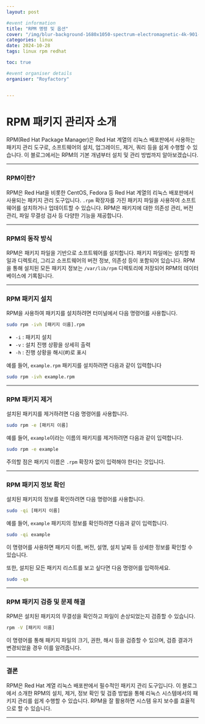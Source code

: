 ```yaml
---
layout: post

#event information
title: "RPM 명령 및 옵션"
cover: "/img/blur-background-1680x1050-spectrum-electromagnetic-4k-901-1.jpg"
categories: linux
date: 2024-10-28
tags: linux rpm redhat

toc: true

#event organiser details
organiser: "Royfactory"


---
```

# RPM 패키지 관리자 소개
RPM(Red Hat Package Manager)은 Red Hat 계열의 리눅스 배포판에서 사용하는 패키지 관리 도구로, 소프트웨어의 설치, 업그레이드, 제거, 쿼리 등을 쉽게 수행할 수 있습니다. 이 블로그에서는 RPM의 기본 개념부터 설치 및 관리 방법까지 알아보겠습니다.

---

### RPM이란?

RPM은 Red Hat을 비롯한 CentOS, Fedora 등 Red Hat 계열의 리눅스 배포판에서 사용되는 패키지 관리 도구입니다. `.rpm` 확장자를 가진 패키지 파일을 사용하여 소프트웨어를 설치하거나 업데이트할 수 있습니다. RPM은 패키지에 대한 의존성 관리, 버전 관리, 파일 무결성 검사 등 다양한 기능을 제공합니다.

---

### RPM의 동작 방식

RPM은 패키지 파일을 기반으로 소프트웨어를 설치합니다. 패키지 파일에는 설치할 파일과 디렉토리, 그리고 소프트웨어의 버전 정보, 의존성 등이 포함되어 있습니다. RPM을 통해 설치된 모든 패키지 정보는 `/var/lib/rpm` 디렉토리에 저장되어 RPM의 데이터베이스에 기록됩니다.

---

### RPM 패키지 설치

RPM을 사용하여 패키지를 설치하려면 터미널에서 다음 명령어를 사용합니다.

```bash
sudo rpm -ivh [패키지 이름].rpm
```

* `-i` : 패키지 설치
* `-v` : 설치 진행 상황을 상세히 출력
* `-h` : 진행 상황을 해시(#)로 표시

예를 들어, `example.rpm` 패키지를 설치하려면 다음과 같이 입력합니다

```bash
sudo rpm -ivh example.rpm
```

---

### RPM 패키지 제거

설치된 패키지를 제거하려면 다음 명령어를 사용합니다.

```bash
sudo rpm -e [패키지 이름]
```

예를 들어, `example`이라는 이름의 패키지를 제거하려면 다음과 같이 입력합니다.

```bash
sudo rpm -e example
```

주의할 점은 패키지 이름은 `.rpm` 확장자 없이 입력해야 한다는 것입니다.

---

### RPM 패키지 정보 확인

설치된 패키지의 정보를 확인하려면 다음 명령어를 사용합니다.

```bash
sudo -qi [패키지 이름]
```

예를 들어, `example` 패키지의 정보를 확인하려면 다음과 같이 입력합니다.

```bash
sudo -qi example
```

이 명령어를 사용하면 패키지 이름, 버전, 설명, 설치 날짜 등 상세한 정보를 확인할 수 있습니다.

또한, 설치된 모든 패키지 리스트를 보고 싶다면 다음 명령어를 입력하세요.

```bash
sudo -qa
```

---

### RPM 패키지 검증 및 문제 해결

RPM은 설치된 패키지의 무결성을 확인하고 파일이 손상되었는지 검증할 수 있습니다.

```bash
rpm -V [패키지 이름]
```

이 명령어를 통해 패키지 파일의 크기, 권한, 해시 등을 검증할 수 있으며, 검증 결과가 변경되었을 경우 이를 알려줍니다.

---

### 결론

RPM은 Red Hat 계열 리눅스 배포판에서 필수적인 패키지 관리 도구입니다. 이 블로그에서 소개한 RPM의 설치, 제거, 정보 확인 및 검증 방법을 통해 리눅스 시스템에서의 패키지 관리를 쉽게 수행할 수 있습니다. RPM을 잘 활용하면 시스템 유지 보수를 효율적으로 할 수 있습니다.

---
